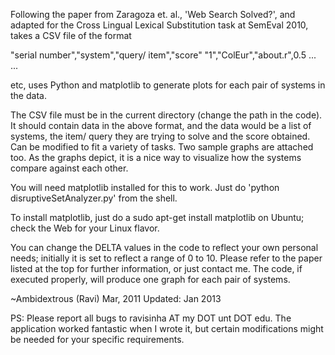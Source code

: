 Following the paper from Zaragoza et. al., 'Web Search Solved?', and adapted for the Cross Lingual Lexical Substitution task at SemEval 2010, takes a CSV file of the format

"serial number","system","query/ item","score"
"1","ColEur","about.r",0.5
...
...

etc, uses Python and matplotlib to generate plots for each pair of systems in the data.

The CSV file must be in the current directory (change the path in the code). It should contain data in the above format, and the data would be a list of systems, the item/ query they are trying to solve and the score obtained. Can be modified to fit a variety of tasks. Two sample graphs are attached too. As the graphs depict, it is a nice way to visualize how the systems compare against each other.

You will need matplotlib installed for this to work. Just do 'python disruptiveSetAnalyzer.py' from the shell.

To install matplotlib, just do a sudo apt-get install matplotlib on Ubuntu; check the Web for your Linux flavor.

You can change the DELTA values in the code to reflect your own personal
needs; initially it is set to reflect a range of 0 to 10. Please refer to the
paper listed at the top for further information, or just contact me. The
code, if executed properly, will produce one graph for each pair of
systems.

~Ambidextrous (Ravi)
Mar, 2011
Updated: Jan 2013

PS: Please report all bugs to ravisinha AT my DOT unt DOT edu. The application worked fantastic when I wrote it, but certain modifications might be needed for your specific requirements.
